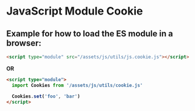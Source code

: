 # JavaScript Module Cookie

## Example for how to load the ES module in a browser:

```html
<script type="module" src="/assets/js/utils/js.cookie.js"></script>
```
<b>OR<b>
```html
<script type="module">
  import Cookies from '/assets/js/utils/cookie.js'

  Cookies.set('foo', 'bar')
</script>
```




